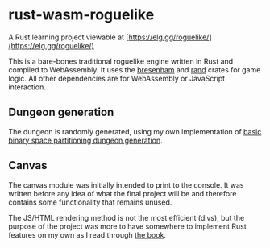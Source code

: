 # rust-wasm-roguelike
A Rust learning project viewable at [https://elg.gg/roguelike/](https://elg.gg/roguelike/)

This is a bare-bones traditional roguelike engine written in Rust and compiled to WebAssembly. 
It uses the [bresenham](https://docs.rs/bresenham/) and [rand](https://docs.rs/rand/) crates for game logic.
All other dependencies are for WebAssembly or JavaScript interaction.


## Dungeon generation
The dungeon is randomly generated, using my own implementation of
[basic binary space partitioning dungeon generation](http://www.roguebasin.com/index.php/Basic_BSP_Dungeon_generation).

## Canvas
The canvas module was initially intended to print to the console.
It was written before any idea of what the final project will be and therefore contains some functionality that remains unused.

The JS/HTML rendering method is not the most efficient (divs),
but the purpose of the project was more to have somewhere to implement Rust features on my own as I read through [the book](https://doc.rust-lang.org/book/).
